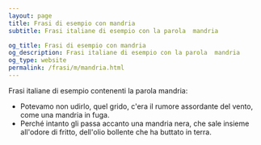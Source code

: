 ```yaml
---
layout: page
title: Frasi di esempio con mandria 
subtitle: Frasi italiane di esempio con la parola  mandria

og_title: Frasi di esempio con mandria 
og_description: Frasi italiane di esempio con la parola  mandria
og_type: website
permalink: /frasi/m/mandria.html
---
```


Frasi italiane di esempio contenenti la parola mandria:


- Potevamo non udirlo, quel grido, c'era il rumore assordante del vento, come una mandria in fuga.
- Perché intanto gli passa accanto una mandria nera, che sale insieme all'odore di fritto, dell'olio bollente che ha buttato in terra.
